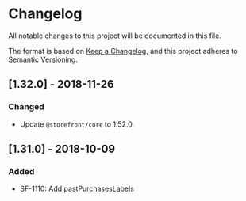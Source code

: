 # Changelog
All notable changes to this project will be documented in this file.

The format is based on [Keep a Changelog](https://keepachangelog.com/en/1.0.0/),
and this project adheres to [Semantic Versioning](https://semver.org/spec/v2.0.0.html).

## [1.32.0] - 2018-11-26
### Changed
- Update `@storefront/core` to 1.52.0.

## [1.31.0] - 2018-10-09
### Added
- SF-1110: Add pastPurchasesLabels
